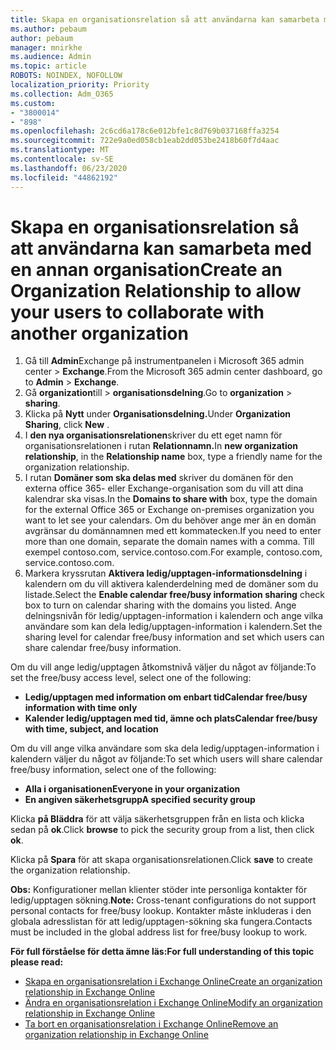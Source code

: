 ```yaml
---
title: Skapa en organisationsrelation så att användarna kan samarbeta med en annan organisation
ms.author: pebaum
author: pebaum
manager: mnirkhe
ms.audience: Admin
ms.topic: article
ROBOTS: NOINDEX, NOFOLLOW
localization_priority: Priority
ms.collection: Adm_O365
ms.custom:
- "3800014"
- "898"
ms.openlocfilehash: 2c6cd6a178c6e012bfe1c8d769b037168ffa3254
ms.sourcegitcommit: 722e9a0ed058cb1eab2dd053be2418b60f7d4aac
ms.translationtype: MT
ms.contentlocale: sv-SE
ms.lasthandoff: 06/23/2020
ms.locfileid: "44862192"
---
```

# <a name="create-an-organization-relationship-to-allow-your-users-to-collaborate-with-another-organization"></a><span data-ttu-id="0d834-102">Skapa en organisationsrelation så att användarna kan samarbeta med en annan organisation</span><span class="sxs-lookup"><span data-stu-id="0d834-102">Create an Organization Relationship to allow your users to collaborate with another organization</span></span>

1. <span data-ttu-id="0d834-103">Gå till **Admin**Exchange på instrumentpanelen i Microsoft 365 admin center  >  **Exchange**.</span><span class="sxs-lookup"><span data-stu-id="0d834-103">From the Microsoft 365 admin center dashboard, go to **Admin** > **Exchange**.</span></span>
2. <span data-ttu-id="0d834-104">Gå **organization**till  >  **organisationsdelning**.</span><span class="sxs-lookup"><span data-stu-id="0d834-104">Go to **organization** > **sharing**.</span></span>
3. <span data-ttu-id="0d834-105">Klicka på **Nytt** under **Organisationsdelning.**</span><span class="sxs-lookup"><span data-stu-id="0d834-105">Under **Organization Sharing**, click **New** .</span></span>
4. <span data-ttu-id="0d834-106">I **den nya organisationsrelationen**skriver du ett eget namn för organisationsrelationen i rutan **Relationnamn.**</span><span class="sxs-lookup"><span data-stu-id="0d834-106">In **new organization relationship**, in the **Relationship name** box, type a friendly name for the organization relationship.</span></span>
5. <span data-ttu-id="0d834-107">I rutan **Domäner som ska delas med** skriver du domänen för den externa office 365- eller Exchange-organisation som du vill att dina kalendrar ska visas.</span><span class="sxs-lookup"><span data-stu-id="0d834-107">In the **Domains to share with** box, type the domain for the external Office 365 or Exchange on-premises organization you want to let see your calendars.</span></span> <span data-ttu-id="0d834-108">Om du behöver ange mer än en domän avgränsar du domännamnen med ett kommatecken.</span><span class="sxs-lookup"><span data-stu-id="0d834-108">If you need to enter more than one domain, separate the domain names with a comma.</span></span> <span data-ttu-id="0d834-109">Till exempel contoso.com, service.contoso.com.</span><span class="sxs-lookup"><span data-stu-id="0d834-109">For example, contoso.com, service.contoso.com.</span></span>
6. <span data-ttu-id="0d834-110">Markera kryssrutan **Aktivera ledig/upptagen-informationsdelning** i kalendern om du vill aktivera kalenderdelning med de domäner som du listade.</span><span class="sxs-lookup"><span data-stu-id="0d834-110">Select the **Enable calendar free/busy information sharing** check box to turn on calendar sharing with the domains you listed.</span></span> <span data-ttu-id="0d834-111">Ange delningsnivån för ledig/upptagen-information i kalendern och ange vilka användare som kan dela ledig/upptagen-information i kalendern.</span><span class="sxs-lookup"><span data-stu-id="0d834-111">Set the sharing level for calendar free/busy information and set which users can share calendar free/busy information.</span></span>  

<span data-ttu-id="0d834-112">Om du vill ange ledig/upptagen åtkomstnivå väljer du något av följande:</span><span class="sxs-lookup"><span data-stu-id="0d834-112">To set the free/busy access level, select one of the following:</span></span>

- <span data-ttu-id="0d834-113">**Ledig/upptagen med information om enbart tid**</span><span class="sxs-lookup"><span data-stu-id="0d834-113">**Calendar free/busy information with time only**</span></span>
- <span data-ttu-id="0d834-114">**Kalender ledig/upptagen med tid, ämne och plats**</span><span class="sxs-lookup"><span data-stu-id="0d834-114">**Calendar free/busy with time, subject, and location**</span></span>  

 <span data-ttu-id="0d834-115">Om du vill ange vilka användare som ska dela ledig/upptagen-information i kalendern väljer du något av följande:</span><span class="sxs-lookup"><span data-stu-id="0d834-115">To set which users will share calendar free/busy information, select one of the following:</span></span>

- <span data-ttu-id="0d834-116">**Alla i organisationen**</span><span class="sxs-lookup"><span data-stu-id="0d834-116">**Everyone in your organization**</span></span>
- <span data-ttu-id="0d834-117">**En angiven säkerhetsgrupp**</span><span class="sxs-lookup"><span data-stu-id="0d834-117">**A specified security group**</span></span>  

<span data-ttu-id="0d834-118">Klicka **på Bläddra** för att välja säkerhetsgruppen från en lista och klicka sedan på **ok**.</span><span class="sxs-lookup"><span data-stu-id="0d834-118">Click **browse** to pick the security group from a list, then click **ok**.</span></span>

<span data-ttu-id="0d834-119">Klicka på **Spara** för att skapa organisationsrelationen.</span><span class="sxs-lookup"><span data-stu-id="0d834-119">Click **save** to create the organization relationship.</span></span>  

<span data-ttu-id="0d834-120">**Obs:** Konfigurationer mellan klienter stöder inte personliga kontakter för ledig/upptagen sökning.</span><span class="sxs-lookup"><span data-stu-id="0d834-120">**Note:** Cross-tenant configurations do not support personal contacts for free/busy lookup.</span></span> <span data-ttu-id="0d834-121">Kontakter måste inkluderas i den globala adresslistan för att ledig/upptagen-sökning ska fungera.</span><span class="sxs-lookup"><span data-stu-id="0d834-121">Contacts must be included in the global address list for free/busy lookup to work.</span></span>

<span data-ttu-id="0d834-122">**För full förståelse för detta ämne läs:**</span><span class="sxs-lookup"><span data-stu-id="0d834-122">**For full understanding of this topic please read:**</span></span>

- [<span data-ttu-id="0d834-123">Skapa en organisationsrelation i Exchange Online</span><span class="sxs-lookup"><span data-stu-id="0d834-123">Create an organization relationship in Exchange Online</span></span>](https://docs.microsoft.com/exchange/sharing/organization-relationships/create-an-organization-relationship)
- [<span data-ttu-id="0d834-124">Ändra en organisationsrelation i Exchange Online</span><span class="sxs-lookup"><span data-stu-id="0d834-124">Modify an organization relationship in Exchange Online</span></span>](https://docs.microsoft.com/exchange/sharing/organization-relationships/modify-an-organization-relationship)
- [<span data-ttu-id="0d834-125">Ta bort en organisationsrelation i Exchange Online</span><span class="sxs-lookup"><span data-stu-id="0d834-125">Remove an organization relationship in Exchange Online</span></span>](https://docs.microsoft.com/exchange/sharing/organization-relationships/remove-an-organization-relationship)
